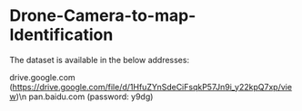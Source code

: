 # Drone-Camera-to-map-Identification

The dataset is available in the below addresses:

drive.google.com (https://drive.google.com/file/d/1HfuZYnSdeCiFsqkP57Jn9i_y22kpQ7xp/view)\n
pan.baidu.com (password: y9dg)
